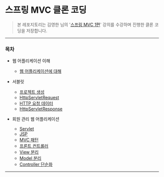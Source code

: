 # 스프링 MVC 클론 코딩

> 본 레포지토리는 김영한 님의 '[스프링 MVC 1편](https://inf.run/kMtp)' 강의를 수강하며 진행한 클론 코딩을 저장합니다.

***

### 목차

* 웹 어플리케이션 이해
  * [웹 어플리케이션에 대해](https://yeonyeon.tistory.com/80?category=925909)
  
* 서블릿
  * [프로젝트 생성](https://yeonyeon.tistory.com/81)
  * [HttpServletRequest](https://yeonyeon.tistory.com/87)
  * [HTTP 요청 데이터](https://yeonyeon.tistory.com/98)
  * [HttpServletResponse](https://yeonyeon.tistory.com/99)

* 회원 관리 웹 어플리케이션
  * [Servlet](https://yeonyeon.tistory.com/100)
  * [JSP](https://yeonyeon.tistory.com/101)
  * [MVC 패턴](https://yeonyeon.tistory.com/102)
  * [프론트 컨트롤러](https://yeonyeon.tistory.com/103)
  * [View 분리](https://yeonyeon.tistory.com/104)
  * [Model 분리](https://yeonyeon.tistory.com/105)
  * [Controller 단순화](https://yeonyeon.tistory.com/106)
  
***